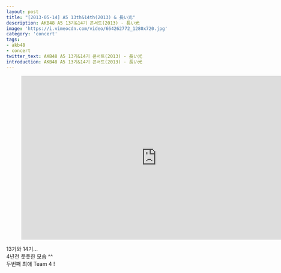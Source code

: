 ```yaml
---
layout: post
title: "[2013-05-14] A5 13th&14th(2013) & 長い光"
description: AKB48 A5 13기&14기 콘서트(2013) - 長い光
image: 'https://i.vimeocdn.com/video/664262772_1280x720.jpg'
category: 'concert'
tags:
- akb48
- concert
twitter_text: AKB48 A5 13기&14기 콘서트(2013) - 長い光
introduction: AKB48 A5 13기&14기 콘서트(2013) - 長い光
---
```

<figure class="video_container">
<iframe src="http://serviceapi.nmv.naver.com/view/ugcPlayer.nhn?vid=2A6E77F2C795E340F8F6C086E590D3D41C63&inKey=V122e50c6ba9336dc46d5646d3a437e9f36ebfa94954bf386af03759459ee331d882a646d3a437e9f36eb" width="720" height="438" frameborder="0" webkitallowfullscreen mozallowfullscreen allowfullscreen></iframe>
</figure>

13기와 14기...<br>
4년전 풋풋한 모습 ^^<br>
두번째 최애 Team 4 ! <br> 
